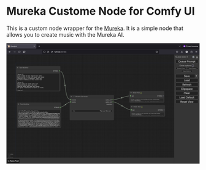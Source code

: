 # Mureka Custome Node for Comfy UI

This is a custom node wrapper for the [Mureka](https://www.mureka.ai/create). It is a simple node that allows you to create music with the Mureka AI.

![Mureka](images/Screenshot_2024-09-18_at_10.29.52.png)
